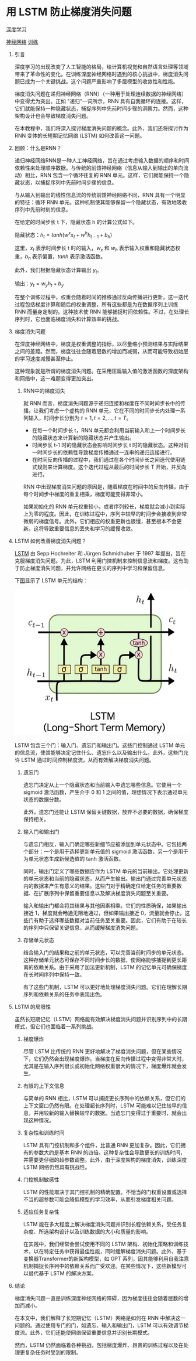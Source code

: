 # 用 LSTM 防止梯度消失问题

[深度学习](https://www.baeldung.com/cs/category/ai/deep-learning)

[神经网络](https://www.baeldung.com/cs/tag/neural-networks) [训练](https://www.baeldung.com/cs/tag/training)

1. 引言

    深度学习的出现改变了人工智能的格局，给计算机视觉和自然语言处理等领域带来了革命性的变化。在训练深度神经网络时遇到的核心挑战中，梯度消失问题已成为一个关键挑战。这个问题严重影响了多层模型的收敛性和性能。

    梯度消失问题在递归神经网络（RNN）（一种用于处理连续数据的神经网络）中变得尤为突出。正如 "递归"一词所示，RNN 具有自我循环的连接。这样，它们就能保持一种隐藏状态，捕捉序列中先前时间步骤的洞察力。然而，这种架构设计也会导致梯度消失问题。

    在本教程中，我们将深入探讨梯度消失问题的概念。此外，我们还将探讨作为 RNN 变体的长短期记忆网络 (LSTM) 如何改善这一问题。

2. 回顾：什么是RNN？

    递归神经网络RNN是一种人工神经网络，旨在通过考虑输入数据的顺序和时间依赖性来处理顺序数据。与传统的前馈神经网络（信息从输入到输出的单向流动）相比，RNN 包含一个循环往复的 RNN 单元。这样，它们就能保持一个隐藏状态，以捕捉序列中先前时间步骤的信息。

    与从输入到输出的线性信息流的传统前馈神经网络不同，RNN 具有一个明显的特征：循环 RNN 单元。这种机制使其能够保留一个隐藏状态，有效地吸收序列中先前时刻的信息。

    在给定的时间步长 t 下，隐藏状态 h 的计算公式如下。

    隐藏状态：$h_t = tanh(w^{x}x_t+w^{h}h_{t-1}+b_h)$

    这里，$x_t$ 表示时间步长 t 时的输入，$w_x$ 和 $w_h$ 表示输入权重和隐藏状态权重，$b_h$ 表示偏置，$tanh$ 表示激活函数。

    此外，我们根据隐藏状态计算输出 $y_t$。

    输出：$y_t = w_{y}h_t+b_y$

    在整个训练过程中，权重会随着时间的推移通过反向传播进行更新。这一迭代过程包括梯度计算和随后的权重调整，所有这些都是为在数据序列上训练 RNN 而量身定制的。这种技术使 RNN 能够捕捉时间依赖性。不过，在处理长序列时，它也面临梯度消失和计算效率的挑战。

3. 梯度消失问题

    在深度神经网络中，梯度是权重调整的指标，以尽量缩小预测结果与实际结果之间的差距。然而，梯度往往会随着层数的增加而减弱，从而可能导致初始层的学习速度减慢甚至停止。

    这种现象就是所谓的梯度消失问题。在采用压扁输入值的激活函数的深度架构和网络中，这一难题变得更加突出。

    1. RNN中的梯度消失

        就 RNN 而言，梯度消失问题源于递归连接和梯度在不同时间步长中的传播。让我们考虑一个虚构的 RNN 单元，它在不同的时间步长内处理一系列输入，时间步长分别为 $t=1, t=2, ..., t=T$。

        - 在每一个时间步长 t，RNN 单元都会利用当前输入和上一个时间步长的隐藏状态来计算新的隐藏状态并产生输出。
        - 时间步长 t-1 时的隐藏状态会影响时间步长 t 时的隐藏状态。这种对前一时间步长的依赖性导致梯度传播通过一连串的递归连接进行。
        - 在时间反向传播的过程中，我们通过在各个时间步长之间迭代使用链式规则来计算梯度。这个迭代过程从最后的时间步长 T 开始，并反向进行。

        RNN 中出现梯度消失问题的原因是，随着梯度在时间中的反向传播，由于每个时间步中梯度的重复相乘，梯度可能变得非常小。

        如果初始化的 RNN 单元权重较小，或者序列较长，梯度就会减小到实际上为零的程度。因此，在训练过程中，序列中较早的时间步会接收到非常微弱的梯度信号。此外，它们相应的权重更新也很慢，甚至根本不会更新。这将导致重要信息的丢失和学习的缓慢收敛。

4. LSTM 如何改善梯度消失问题？

    [LSTM](https://www.baeldung.com/cs/nlp-encoder-decoder-models#3-lstm) 由 Sepp Hochreiter 和 Jürgen Schmidhuber 于 1997 年提出，旨在克服梯度消失问题。为此，LSTM 利用门控机制来控制信息流和梯度。这有助于防止梯度消失问题，并允许网络在更长的序列中学习和保留信息。

    下[图](https://commons.wikimedia.org/wiki/File:LSTM.png)显示了 LSTM 单元的结构：

    ![LSTM单元](pic/img_64eaecf74e4d7.png)

    LSTM 包含三个门：输入门、遗忘门和输出门。这些门控制通过 LSTM 单元的信息流，使其能够决定记住什么、遗忘什么以及输出什么。此外，这些门允许 LSTM 通过时间控制梯度流，从而有效解决梯度消失问题。

    1. 遗忘门

        遗忘门决定从上一个隐藏状态和当前输入中遗忘哪些信息。它使用一个 sigmoid 激活函数，产生介于 0 和 1 之间的值，理想情况下表示通过单元状态的数据分数。

        此外，遗忘门还能让 LSTM 保留关键数据，放弃不必要的数据，确保梯度保持相关。

    2. 输入门和输出门

        与遗忘门相反，输入门确定哪些新细节应被添加到单元状态中。它包括两个部分：一个是用于选择更新单元值的 sigmoid 激活函数，另一个是用于为单元状态生成新候选值的 tanh 激活函数。

        同时，输出门定义了哪些数据应作为 LSTM 单元的当前输出。它处理更新的单元状态和当前的隐藏状态，从而产生输出。输出门通过完善单元状态内的数据来产生有意义的结果。这些门对于精确定位给定任务的重要数据、在扩展序列中保留重要信息以及解决梯度消失问题至关重要。

        输入和输出门都会将其结果与其他因素相乘。它们的性质确保，如果输出接近 1，梯度就会畅通无阻地通过，但如果输出接近 0，流量就会停止。这些门有助于选择哪些数据对当前任务至关重要。因此，它们有助于在较长的序列中只保留关键信息，从而缓解梯度消失问题。

    3. 存储单元状态

        结合输入门的结果和之前的单元状态，可以完善当前时间步的单元状态。这种存储单元状态可保存不同时间步长的数据，使网络能够捕捉到更长距离的依赖关系。由于采用了加法更新机制，LSTM 的记忆单元可确保梯度在长时间序列中保持一致。

        有了这些门机制，LSTM 可以更好地处理梯度消失问题。它们在理解长期序列和依赖关系的任务中表现出色。

5. LSTM 的局限性

    虽然长短期记忆（LSTM）网络能有效解决梯度消失问题并识别序列中的长期模式，但它们也面临着一系列挑战。

    1. 梯度爆炸

        尽管 LSTM 比传统的 RNN 更好地解决了梯度消失问题，但在某些情况下，它们仍然会出现梯度爆炸。当梯度在反向传播过程中变得非常大时，尤其是在输入序列很长或初始化网络权重很大的情况下，梯度爆炸就会发生。

    2. 有限的上下文信息

        与简单的 RNN 相比，LSTM 可以捕捉更长序列中的依赖关系，但它们的上下文窗口仍然有限。在处理超长序列时，LSTM 可能难以记住较早的信息，并用较新的输入替换较早的数据。当遗忘门变得过于重要时，就会出现这种情况。

    3. 复杂性和训练时间

        LSTM 具有门控机制和多个组件，比普通 RNN 更加复杂。因此，它们拥有的参数大约是基本 RNN 的四倍。这种复杂性会导致更长的训练时间，并需要更仔细的超参数调整。此外，由于深度架构的梯度消失，训练深度 LSTM 网络仍然具有挑战性。

    4. 门控机制敏感性

        LSTM 的性能取决于其门控机制的精确配置。不恰当的门权重设置或选择不当的超参数可能会降低模型的学习效率，从而引发梯度相关问题。

    5. 适应任务复杂性

        LSTM 能在多大程度上解决梯度消失问题并识别长程依赖关系，受任务复杂度、所选架构设计以及训练数据的大小和质量的影响。

        在实践中，我们经常会尝试使用不同的 LSTM 架构、初始化策略和训练技术，以在特定任务中获得最佳性能，同时缓解梯度消失问题。此外，基于变换器Transformer的新架构模型，如 GPT 系列，因其能够利用自我注意机制捕捉长序列中的依赖关系而广受欢迎。在某些情况下，这些新模型可以替代基于 LSTM 的解决方案。

6. 结论

    梯度消失问题一直是训练深度神经网络的障碍，因为梯度往往会随着层数的增加而减小。

    在本文中，我们解释了长短期记忆（LSTM）网络是如何在 RNN 中解决这一问题的。通过使用专门的门，如遗忘、输入和输出门，LSTM 可以有效调节梯度流。此外，它们还能使网络保留重要信息并识别长期模式。

    然而，LSTM 仍然面临着各种挑战，包括梯度爆炸、昂贵的训练过程以及在处理更复杂任务时受到的限制。
